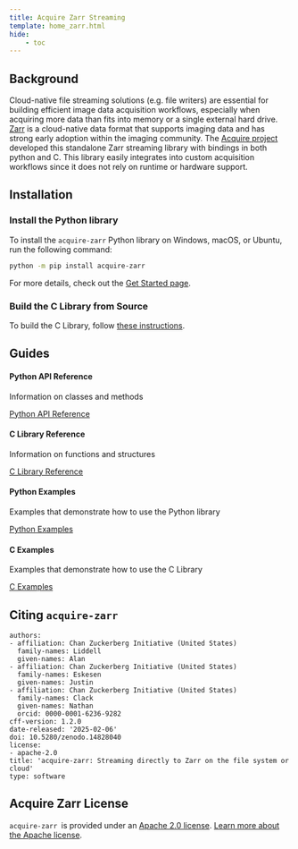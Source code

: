```yaml
---
title: Acquire Zarr Streaming
template: home_zarr.html
hide:
    - toc
---
```


## Background

Cloud-native file streaming solutions (e.g. file writers) are essential for building efficient image data acquisition
workflows, especially when acquiring more data than fits into memory or a single external hard drive.
[Zarr](https://zarr-specs.readthedocs.io/en/latest/specs.html) is a cloud-native data format that supports imaging data
and has strong early adoption within the imaging community. The [Acquire project](https://github.com/acquire-project) developed
this standalone Zarr streaming library with bindings in both python and C. This library easily integrates into custom
acquisition workflows since it does not rely on runtime or hardware support.

## Installation

### Install the Python library

To install the `acquire-zarr` Python library on Windows, macOS, or Ubuntu, run the following command:

```bash
python -m pip install acquire-zarr
```
For more details, check out the [Get Started page](get_started.md).

### Build the C Library from Source

To build the C Library, follow [these instructions](https://github.com/acquire-project/acquire-zarr/blob/main/README.md).

## Guides

<div class="cards">
    <div class="card">
        <h4>Python API Reference</h4>
        <p>Information on classes and methods</p>
        <a href="api_reference/zarr_api" class="button">Python API Reference</a>
    </div>
    <div class="card">
        <h4>C Library Reference</h4>
        <p>Information on functions and structures</p>
        <a href="api_reference/c_api" class="button">C Library Reference</a>
    </div>
    <div class="card">
        <h4>Python Examples</h4>
        <p>Examples that demonstrate how to use the Python library</p>
        <a href="examples/python_examples" class="button">Python Examples</a>
    </div>
    <div class="card">
        <h4>C Examples</h4>
        <p>Examples that demonstrate how to use the C Library</p>
        <a href="examples/c_examples" class="button">C Examples</a>
    </div>
</div>

## Citing `acquire-zarr`

~~~
authors:
- affiliation: Chan Zuckerberg Initiative (United States)
  family-names: Liddell
  given-names: Alan
- affiliation: Chan Zuckerberg Initiative (United States)
  family-names: Eskesen
  given-names: Justin
- affiliation: Chan Zuckerberg Initiative (United States)
  family-names: Clack
  given-names: Nathan
  orcid: 0000-0001-6236-9282
cff-version: 1.2.0
date-released: '2025-02-06'
doi: 10.5280/zenodo.14828040
license:
- apache-2.0
title: 'acquire-zarr: Streaming directly to Zarr on the file system or cloud'
type: software
~~~

## Acquire Zarr License

`acquire-zarr `is provided under an [Apache 2.0 license](https://github.com/acquire-project/acquire-zarr/blob/main/LICENSE).
[Learn more about the Apache license](https://www.apache.org/licenses/LICENSE-2.0).
